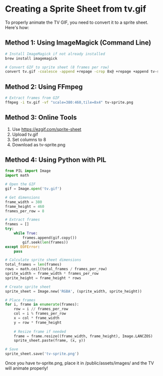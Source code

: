 # Creating a Sprite Sheet from tv.gif

To properly animate the TV GIF, you need to convert it to a sprite sheet. Here's how:

## Method 1: Using ImageMagick (Command Line)

```bash
# Install ImageMagick if not already installed
brew install imagemagick

# Convert GIF to sprite sheet (8 frames per row)
convert tv.gif -coalesce -append +repage -crop 8x@ +repage +append tv-sprite.png
```

## Method 2: Using FFmpeg

```bash
# Extract frames from GIF
ffmpeg -i tv.gif -vf "scale=380:460,tile=8x4" tv-sprite.png
```

## Method 3: Online Tools

1. Use https://ezgif.com/sprite-sheet
2. Upload tv.gif
3. Set columns to 8
4. Download as tv-sprite.png

## Method 4: Using Python with PIL

```python
from PIL import Image
import math

# Open the GIF
gif = Image.open('tv.gif')

# Get dimensions
frame_width = 380
frame_height = 460
frames_per_row = 8

# Extract frames
frames = []
try:
    while True:
        frames.append(gif.copy())
        gif.seek(len(frames))
except EOFError:
    pass

# Calculate sprite sheet dimensions
total_frames = len(frames)
rows = math.ceil(total_frames / frames_per_row)
sprite_width = frame_width * frames_per_row
sprite_height = frame_height * rows

# Create sprite sheet
sprite_sheet = Image.new('RGBA', (sprite_width, sprite_height))

# Place frames
for i, frame in enumerate(frames):
    row = i // frames_per_row
    col = i % frames_per_row
    x = col * frame_width
    y = row * frame_height
    
    # Resize frame if needed
    frame = frame.resize((frame_width, frame_height), Image.LANCZOS)
    sprite_sheet.paste(frame, (x, y))

# Save
sprite_sheet.save('tv-sprite.png')
```

Once you have tv-sprite.png, place it in /public/assets/images/ and the TV will animate properly!